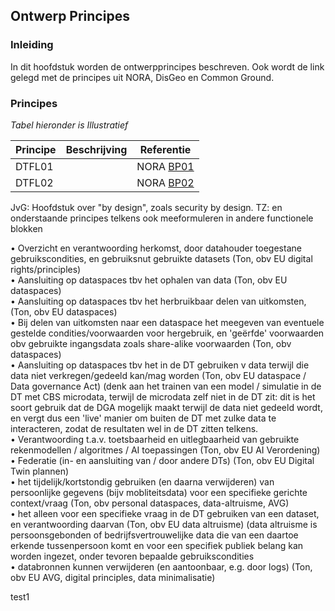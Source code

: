 ## Ontwerp Principes

### Inleiding

In dit hoofdstuk worden de ontwerpprincipes beschreven. Ook wordt de link gelegd met de principes uit NORA, DisGeo en Common Ground.




### Principes

*Tabel hieronder is Illustratief*

| Principe | Beschrijving | Referentie                                            |
|----------|--------------|-------------------------------------------------------|
| DTFL01   |              | NORA [BP01](https://www.noraonline.nl/wiki/Proactief) |
| DTFL02   |              | NORA [BP02](https://www.noraonline.nl/wiki/Vindbaar)  |



<aside class='note'>
    JvG: Hoofdstuk over "by design", zoals security by design. TZ: en onderstaande principes telkens ook meeformuleren in andere functionele blokken
</aside> 





•	Overzicht en verantwoording herkomst, door datahouder toegestane gebruikscondities, en gebruiksnut gebruikte datasets 
(Ton, obv EU digital rights/principles)  
•	Aansluiting op dataspaces tbv het ophalen van data (Ton, obv EU dataspaces)  
•	Aansluiting op dataspaces tbv het herbruikbaar delen van uitkomsten, (Ton, obv EU dataspaces)  
•	Bij delen van uitkomsten naar een dataspace het meegeven van eventuele gestelde condities/voorwaarden voor hergebruik, en 'geërfde' voorwaarden obv gebruikte ingangsdata zoals share-alike voorwaarden (Ton, obv dataspaces)  
•	Aansluiting op dataspaces tbv het in de DT gebruiken v data terwijl die data niet verkregen/gedeeld kan/mag worden 
(Ton, obv EU dataspace / Data governance Act) (denk aan het trainen van een model / simulatie in de DT met CBS microdata, 
terwijl de microdata zelf niet in de DT zit: dit is het soort gebruik dat de DGA mogelijk maakt terwijl de data niet gedeeld wordt, en vergt dus een 'live' manier om buiten de DT met zulke data te interacteren, zodat de resultaten wel in de DT zitten telkens.  
•	Verantwoording t.a.v. toetsbaarheid en uitlegbaarheid van gebruikte rekenmodellen / algoritmes / AI toepassingen (Ton, obv EU AI Verordening)
•	Federatie  (in- en aansluiting van / door andere DTs) (Ton, obv EU Digital Twin plannen)  
•	het tijdelijk/kortstondig gebruiken (en daarna verwijderen) van persoonlijke gegevens (bijv mobliteitsdata) voor een specifieke 
gerichte context/vraag (Ton, obv personal dataspaces, data-altruisme, AVG)  
•	het alleen voor een specifieke vraag in de DT gebruiken van een dataset, en verantwoording daarvan (Ton, obv EU data altruisme) 
(data altruisme is persoonsgebonden of bedrijfsvertrouwelijke data die van een daartoe erkende tussenpersoon komt en voor een specifiek publiek belang kan worden ingezet, onder tevoren bepaalde gebruikscondities  
•	databronnen kunnen verwijderen (en aantoonbaar, e.g. door logs) (Ton, obv EU AVG, digital principles, data minimalisatie)  

test1